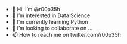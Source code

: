 - 👋 Hi, I’m @r00p35h
- 👀 I’m interested in Data Science
- 🌱 I’m currently learning Python
- 💞️ I’m looking to collaborate on ...
- 📫 How to reach me on twitter.com/r00p35h

<!---
r00p35h/r00p35h is a ✨ special ✨ repository because its `README.md` (this file) appears on your GitHub profile.
You can click the Preview link to take a look at your changes.
--->
